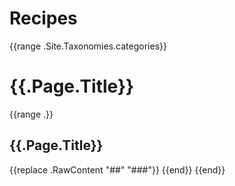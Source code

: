 # Recipes
{{range .Site.Taxonomies.categories}}
# {{.Page.Title}}
{{range .}}
## {{.Page.Title}} 
{{replace .RawContent "##" "###"}}
{{end}}
{{end}}
